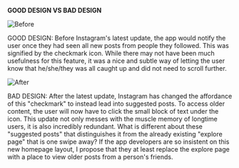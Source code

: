 **GOOD DESIGN VS BAD DESIGN**

![Before](https://static3.srcdn.com/wordpress/wp-content/uploads/2020/08/IG-Caught-up.jpg)

GOOD DESIGN:
Before Instagram's latest update, the app would notify the user once they had seen all new posts from people they followed. This was signified by the checkmark icon. While there may not have been much usefulness for this feature, it was a nice and subtle way of letting the user know that he/she/they was all caught up and did not need to scroll further.

![After](https://cdn.vox-cdn.com/thumbor/3NtkqgKUmPjgyUuPN7PPp5CGVMM=/0x0:4096x2645/1200x800/filters:focal(1721x996:2375x1650)/cdn.vox-cdn.com/uploads/chorus_image/image/67225990/Suggested_Posts_in_Feed.0.png)

BAD DESIGN:
After the latest update, Instagram has changed the affordance of this "checkmark" to instead lead into suggested posts. To access older content, the user will now have to click the small block of text under the icon. This update not only messes with the muscle memory of longtime users, it is also incredibly redundant. What is different about these "suggested posts" that distinguishes it from the already existing "explore page" that is one swipe away? If the app developers are so insistent on this new homepage layout, I propose that they at least replace the explore page with a place to view older posts from a person's friends.

